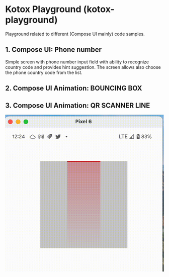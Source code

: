 # Kotox Playground (kotox-playground)

Playground related to different (Compose UI mainly) code samples.

## 1. Compose UI: Phone number

Simple screen with phone number input field with ability to recognize country code and provides hint suggestion. 
The screen allows also choose the phone country code from the list.  



## 2. Compose UI Animation: BOUNCING BOX


## 3. Compose UI Animation: QR SCANNER LINE

![QR SCANNER LINE](extras/doc/scanner_line.gif)